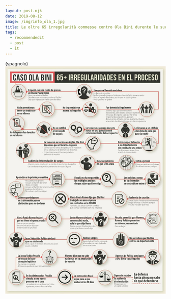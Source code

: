 ```yaml
---
layout: post.njk
date: 2019-08-12
image: /img/info_ola_1.jpg
title: Le oltre 65 irregolarità commesse contro Ola Bini durente le sue indagini
tags:
  - recommendedit
  - post
  - it
---
```


(spagnolo)
![65+ irregolarità](/img/info_ola.jpg)
